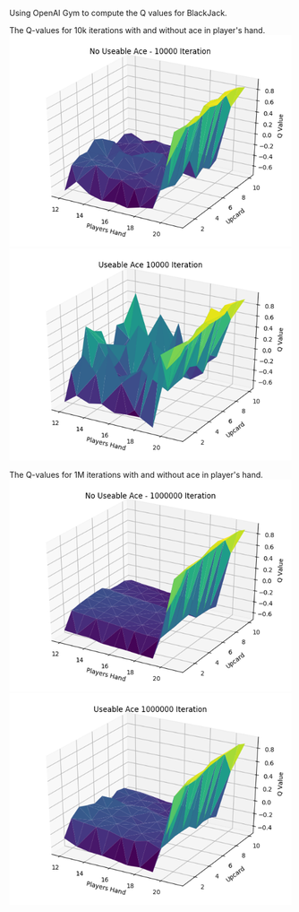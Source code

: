 Using OpenAI Gym to compute the Q values for BlackJack.

The Q-values for 10k iterations with and without ace in player's hand.
![No Ace - 10k Iteration](/BlackJack/myplot-n-10k.png)
![Usable Ace - 10k Iteration](/BlackJack/myplot-u-10k.png)

The Q-values for 1M iterations with and without ace in player's hand.
![No Ace - 1M Iteration](/BlackJack/myplot-n-1m.png)
![Usable Ace - 1M Iteration](/BlackJack/myplot-u-1m.png)

